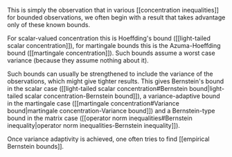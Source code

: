This is simply the observation that in various [[concentration inequalities]] for bounded observations, we often begin with a result that takes advantage only of these known bounds. 

For scalar-valued concentration this is Hoeffding's bound ([[light-tailed scalar concentration]]), for martingale bounds this is the Azuma-Hoeffding bound ([[martingale concentration]]). Such bounds assume a worst case variance (because they assume nothing about it). 

Such bounds can usually be strengthened to include the variance of the observations, which might give tighter results. This gives Bernstein's bound in the scalar case ([[light-tailed scalar concentration#Bernstein bound|light-tailed scalar concentration-Bernstein bound]]), a variance-adaptive bound in the martingale case ([[martingale concentration#Variance bound|martingale concentration-Variance bound]]) and a Bernstein-type bound in the matrix case ([[operator norm inequalities#Bernstein inequality|operator norm inequalities-Bernstein inequality]]). 

Once variance adaptivity is achieved, one often tries to find [[empirical Bernstein bounds]]. 